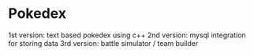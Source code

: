 # Pokedex
1st version: text based pokedex using c++
2nd version: mysql integration for storing data
3rd version: battle simulator / team builder
